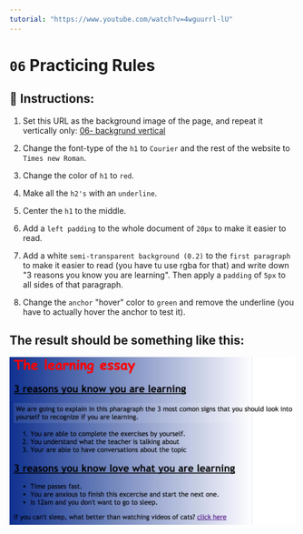 ```yaml
---
tutorial: "https://www.youtube.com/watch?v=4wguurrl-lU"
---
```


# `06` Practicing Rules

## 📝 Instructions:


1. Set this URL as the background image of the page, and repeat it vertically only:
   [06- backgrund vertical](../../.learn/assets/background-vertical.jpg?raw=true)

2. Change the font-type of the `h1` to `Courier`
   and the rest of the website to `Times new Roman`.

3. Change the color of `h1` to `red`.

4. Make all the `h2's` with an `underline`.

5. Center the `h1` to the middle.

6. Add a `left padding` to the whole document
   of `20px` to make it easier to read.

7. Add a white `semi-transparent background (0.2)` to the `first paragraph` to make it easier to read (you have tu use rgba for that) and write down "3 reasons you know you are learning". Then apply a `padding` of `5px` to all sides of that paragraph.

8. Change the `anchor` "hover" color to `green` and remove the underline (you have to actually hover the anchor to test it).


## The result should be something like this:

![Example Image](../../.learn/assets/06-1.png?raw=true)
